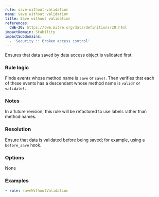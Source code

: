 ```yaml
---
rule: save-without-validation
name: Save without validation
title: Save without validation
references:
  CWE-20: https://cwe.mitre.org/data/definitions/20.html
impactDomain: Stability
impactSubdomains:
  - 'Security :: Broken access control'
---
```


Ensures that data saved by data access object is validated first.

### Rule logic

Finds events whose method name is `save` or `save!`. Then verifies that each of these events has a
descendant whose method name is `valid?` or `validate!`.

### Notes

In a future revision, this rule will be refactored to use labels rather than method names.

### Resolution

Ensure that data is validated before being saved; for example, using a `before_save` hook.

### Options

None

### Examples

```yaml
- rule: saveWithoutValidation
```
